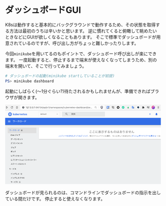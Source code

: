 # ダッシュボードGUI

K8sは動作すると基本的にバックグラウンドで動作するため、その状態を取得する方法は最初のうちは辛いかと思います。
逆に慣れてくると俯瞰して眺めたいときなどにGUIが欲しくなることもあります。
そこで標準でダッシュボードが用意されているのですが、呼び出し方がちょっと難しかったりします。

今回`minikube`を用いてるのもポイントで、ダッシュボード呼び出しが楽にできます。
一度起動すると、停止するまで端末が使えなくなってしまうため、別の端末を開いて、そこで行ってみましょう。

```powershell
# ダッシュボードの起動(minikube startしていることが前提)
PS> minikube dashboard
```

起動にしばらく(〜1分ぐらい?)待たされるかもしれませんが、準備できればブラウザが開きます。

![K8s dashboard](images/dashboard.png)

ダッシュボードが見られるのは、コマンドラインでダッシュボードの指示を出している間だけです。
停止すると使えなくなります。


